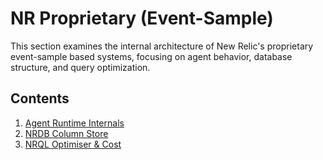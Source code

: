 # NR Proprietary (Event-Sample)

This section examines the internal architecture of New Relic's proprietary event-sample based systems, focusing on agent behavior, database structure, and query optimization.

## Contents

1. [Agent Runtime Internals](./17_Agent_Runtime.md)
2. [NRDB Column Store](./19_NRDB_Column_Store.md)
3. [NRQL Optimiser & Cost](./21_NRQL_Optimizer.md)